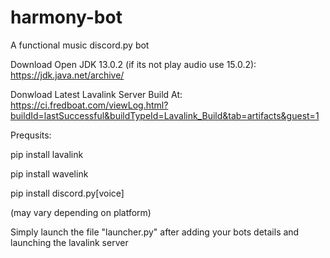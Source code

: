 # harmony-bot
A functional music discord.py bot

Download Open JDK 13.0.2 (if its not play audio use 15.0.2): https://jdk.java.net/archive/

Donwload Latest Lavalink Server Build At: https://ci.fredboat.com/viewLog.html?buildId=lastSuccessful&buildTypeId=Lavalink_Build&tab=artifacts&guest=1

Prequsits:

pip install lavalink

pip install wavelink

pip install discord.py[voice]

(may vary depending on platform)

Simply launch the file "launcher.py" after adding your bots details and launching the lavalink server
